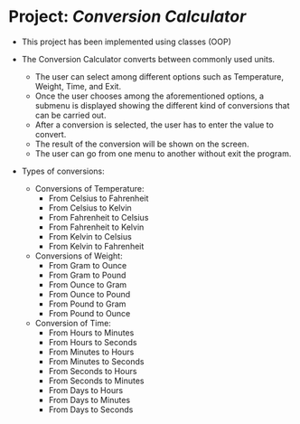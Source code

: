 # Project: *Conversion Calculator*

* This project has been implemented using classes (OOP)

* The Conversion Calculator converts between commonly used units.
  - The user can select among different options such as Temperature, Weight, Time, and Exit.
  - Once the user chooses among the aforementioned options, a submenu is displayed showing the different kind of conversions that can be carried out.
  - After a conversion is selected, the user has to enter the value to convert. 
  - The result of the conversion will be shown on the screen.
  - The user can go from one menu to another without exit the program.
  
* Types of conversions:
  - Conversions of Temperature:
    - From Celsius to Fahrenheit		
    - From Celsius to Kelvin
    - From Fahrenheit to Celsius	
    - From Fahrenheit to Kelvin
    - From Kelvin to Celsius	
    - From Kelvin to Fahrenheit	
  - Conversions of Weight:
    - From Gram to Ounce
    - From Gram to Pound
    - From Ounce to Gram
    - From Ounce to Pound
    - From Pound to Gram
    - From Pound to Ounce
  - Conversion of Time:
    - From Hours to Minutes
    - From Hours to Seconds
    - From Minutes to Hours
    - From Minutes to Seconds
    - From Seconds to Hours
    - From Seconds to Minutes
    - From Days to Hours
    - From Days to Minutes
    - From Days to Seconds
